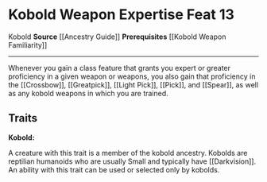 ﻿---
actions: null
cost: null
element: null
feat: Kobold Weapon Expertise
frequency: null
heighten_level: null
id: '2390'
level: '13'
name: Kobold Weapon Expertise
prerequisite: '[[DATABASE/feat/Kobold Weapon Familiarity|Kobold Weapon Familiarity]]'
rarity: Common
requirement: null
school: null
source: '[[DATABASE/source/Ancestry Guide|Ancestry Guide]]'
subcategory: null
trait:
- '[[DATABASE/trait/Kobold|Kobold]]'
trigger: null
type: Feat

---
# Kobold Weapon Expertise <span class="item-type">Feat 13</span>

<span class="item-trait">Kobold</span>
**Source** [[Ancestry Guide]] 
**Prerequisites** [[Kobold Weapon Familiarity]]

---
Whenever you gain a class feature that grants you expert or greater proficiency in a given weapon or weapons, you also gain that proficiency in the [[Crossbow]], [[Greatpick]], [[Light Pick]], [[Pick]], and [[Spear]], as well as any kobold weapons in which you are trained.

## Traits

**Kobold:**

A creature with this trait is a member of the kobold ancestry. Kobolds are reptilian humanoids who are usually Small and typically have [[Darkvision]]. An ability with this trait can be used or selected only by kobolds.